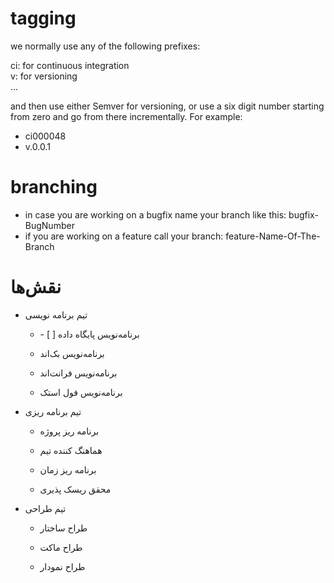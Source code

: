 # tagging
we normally use any of the following prefixes: 
    
ci: for continuous integration  
v: for versioning  
...

and then use either Semver for versioning, or use a six digit number starting from zero and go from there incrementally. For example:  
- ci000048  
- v.0.0.1  

# branching
- in case you are working on a bugfix name your branch like this: bugfix-BugNumber  
- if you are working on a feature call your branch: feature-Name-Of-The-Branch

<h1 dir="rtl" align="left">نقش‌ها</h1>
<ul>
    <li>
        <p dir="rtl" align="left">تیم برنامه نویسی</p>
        <ul>
            <li>
                - [ ]
                <span dir="rtl" align="left">برنامه‌نویس پایگاه داده</span>
            </li>
            <li>
                <p dir="rtl" align="left">برنامه‌نویس بک‌اند</p>
            </li>
            <li>
                <p dir="rtl" align="left">برنامه‌نویس فرانت‌اند</p>
            </li>
            <li>
                <p dir="rtl" align="left">برنامه‌نویس فول استک</p>
            </li>
        </ul>
    </li>
    <li>
        <p dir="rtl" align="left">تیم برنامه ریزی</p>
        <ul>
            <li>
                <p dir="rtl" align="left">برنامه ریز پروژه</p>
            </li>
            <li>
                <p dir="rtl" align="left">هماهنگ کننده تیم</p>
            </li>
            <li>
                <p dir="rtl" align="left">برنامه ریز زمان</p>
            </li>
            <li>
                <p dir="rtl" align="left">محقق ریسک پذیری</p>
            </li>
        </ul>
    </li>
    <li>
        <p dir="rtl" align="left">تیم طراحی</p>
        <ul>
            <li>
                <p dir="rtl" align="left">طراح ساختار</p>
            </li>
            <li>
                <p dir="rtl" align="left">طراح ماکت</p>
            </li>
            <li>
                <p dir="rtl" align="left">طراح نمودار</p>
            </li>
        </ul>
    </li>
</ul>
